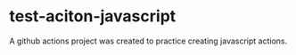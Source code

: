 # test-aciton-javascript
A github actions project was created to practice creating javascript actions.
